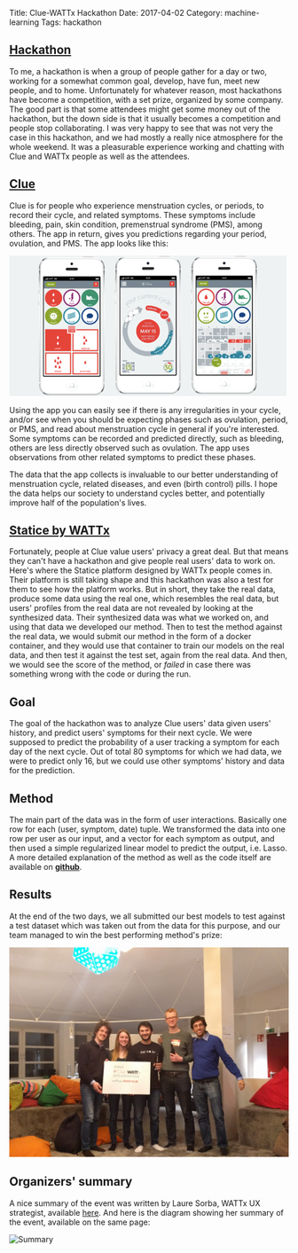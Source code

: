 Title: Clue-WATTx Hackathon
Date: 2017-04-02
Category: machine-learning
Tags: hackathon

## [Hackathon](http://cluehackathon.wattx.io/)
To me, a hackathon is when a group of people gather for a day or two, working for a somewhat common goal, develop, have fun, meet new people, and to home. Unfortunately for whatever reason, most hackathons have become a competition, with a set prize, organized by some company. The good part is that some attendees might get some money out of the hackathon, but the down side is that it usually becomes a competition and people stop collaborating. I was very happy to see that was not very the case in this hackathon, and we had mostly a really nice atmosphere for the whole weekend. It was a pleasurable experience working and chatting with Clue and WATTx people as well as the attendees.

## [Clue](https://www.helloclue.com/)
Clue is for people who experience menstruation cycles, or periods, to record their cycle, and related symptoms. These symptoms include bleeding, pain, skin condition, premenstrual syndrome (PMS), among others. The app in return, gives you predictions regarding your period, ovulation, and PMS. The app looks like this:

![Clue app](files/img/Clue-screenshot-500x253.png "Credit: http://tech.eu/features/2607/clue-app-profile-ida-tin/")

Using the app you can easily see if there is any irregularities in your cycle, and/or see when you should be expecting phases such as ovulation, period, or PMS, and read about menstruation cycle in general if you're interested. Some symptoms can be recorded and predicted directly, such as bleeding, others are less directly observed such as ovulation. The app uses observations from other related symptoms to predict these phases.

The data that the app collects is invaluable to our better understanding of menstruation cycle, related diseases, and even (birth control) pills. I hope the data helps our society to understand cycles better, and potentially improve half of the population's lives.

## [Statice by WATTx](http://statice.wattx.io/)
Fortunately, people at Clue value users' privacy a great deal. But that means they can't have a hackathon and give people real users' data to work on. Here's where the Statice platform designed by WATTx people comes in. Their platform is still taking shape and this hackathon was also a test for them to see how the platform works. But in short, they take the real data, produce some data using the real one, which resembles the real data, but users' profiles from the real data are not revealed by looking at the synthesized data. Their synthesized data was what we worked on, and using that data we developed our method. Then to test the method against the real data, we would submit our method in the form of a docker container, and they would use that container to train our models on the real data, and then test it against the test set, again from the real data. And then, we would see the score of the method, or _failed_ in case there was something wrong with the code or during the run.

## Goal
The goal of the hackathon was to analyze Clue users' data given users' history, and predict users' symptoms for their next cycle. We were supposed to predict the probability of a user tracking a symptom for each day of the next cycle. Out of total 80 symptoms for which we had data, we were to predict only 16, but we could use other symptoms' history and data for the prediction.

## Method
The main part of the data was in the form of user interactions. Basically one row for each (user, symptom, date) tuple. We transformed the data into one row per user as our input, and a vector for each symptom as output, and then used a simple regularized linear model to predict the output, i.e. Lasso. A more detailed explanation of the method as well as the code itself are available on __[github](https://github.com/adrinjalali/clue-hackathon)__.

## Results
At the end of the two days, we all submitted our best models to test against a test dataset which was taken out from the data for this purpose, and our team managed to win the best performing method's prize:

![Team Rabbit](/files/img/clue-wattx-hackathon.jpg)

## Organizers' summary
A nice summary of the event was written by Laure Sorba, WATTx UX strategist, available [here](https://medium.com/wattx-stories/wattx-first-hackathon-to-advance-female-health-tech-a0677876d49e). And here is the diagram showing her summary of the event, available on the same page:

![Summary](https://cdn-images-1.medium.com/max/800/1*j9JuxqbpcwGUdkD6P8I04Q.png "Credit: medium.com")